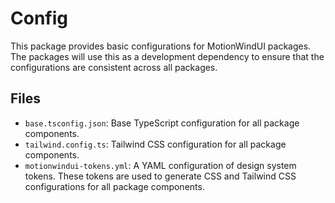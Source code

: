 # Config

This package provides basic configurations for MotionWindUI packages. The packages will use this as a development dependency to ensure that the configurations are consistent across all packages.

## Files

-   `base.tsconfig.json`: Base TypeScript configuration for all package components.
-   `tailwind.config.ts`: Tailwind CSS configuration for all package components.
-   `motionwindui-tokens.yml`: A YAML configuration of design system tokens. These tokens are used to generate CSS and Tailwind CSS configurations for all package components.
